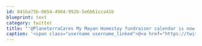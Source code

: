 ```yaml
---
id: 841ba75b-0654-4964-992b-5e6b61cca41b
blueprint: text
category: twitter
title: "'@PlaneterraCares My Mayan Homestay fundraiser calendar is now up on Etsy, get em while they last. etsy.com/listing/889466…"
caption: '<span class="username username_linked">@<a href="https://twitter.com/PlaneterraCares" title="Planeterra">PlaneterraCares</a></span> My Mayan Homestay fundraiser calendar is now up on Etsy, get em while they last. <a href="http://www.etsy.com/listing/88946664/2012-travel-inspiration-calendar" title="http://www.etsy.com/listing/88946664/2012-travel-inspiration-calendar" class="link link_untco">etsy.com/listing/889466…</a>'
---
```

